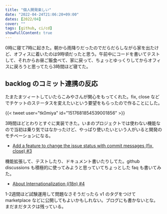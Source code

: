 ```yaml
---
title: "個人開発楽しい"
date: "2022-04-24T21:06:20+09:00"
dates: [2022/04]
cover: ""
tags: [github, ci/cd]
showFullContent: true
---
```


0時に寝て7時に起きた。朝から雨降りだったのでだらだらしながら家を出たけど、オフィスに着いたのは9時頃だったと思う。午前中にコードを書いてテストして、それからお昼ご飯食べて、家に戻って、ちょっとゆっくりしてからオフィスに戻ろうと思ってたら3時間ほど寝てた。

## backlog のコミット連携の反応

たまたまツィートしていたらこみやさんが関心をもってくれた。fix, close などでチケットのステータスを変えたいという要望をもらったので作ることにした。

{{< tweet user="tk0miya" id="1517681854539001856" >}}

3時間ほどとわりとすぐに実装できた。いまのプロジェクトでは使わない機能なので当初は乗り気ではなかったけど、やっぱり使いたいという人がいると開発のモチベーションになる。

* [Add a feature to change the issue status with commit messages (fix, close) #3](https://github.com/kazamori/backlog-github-integration-action/pull/3)

機能拡張して、テストしたり、ドキュメント書いたりしてた。github discussions も積極的に使ってみようと思っていてちょっとした faq も書いてみた。

* [About Internationalization (i18n) #4](https://github.com/kazamori/backlog-github-integration-action/discussions/4)

1-2週間ほど試験運用して問題なさそうだったら v1 のタグをつけて marketplace などに公開してもよいかもしれない。ブログにも書かないとな。まだまだタスクは残っている。
